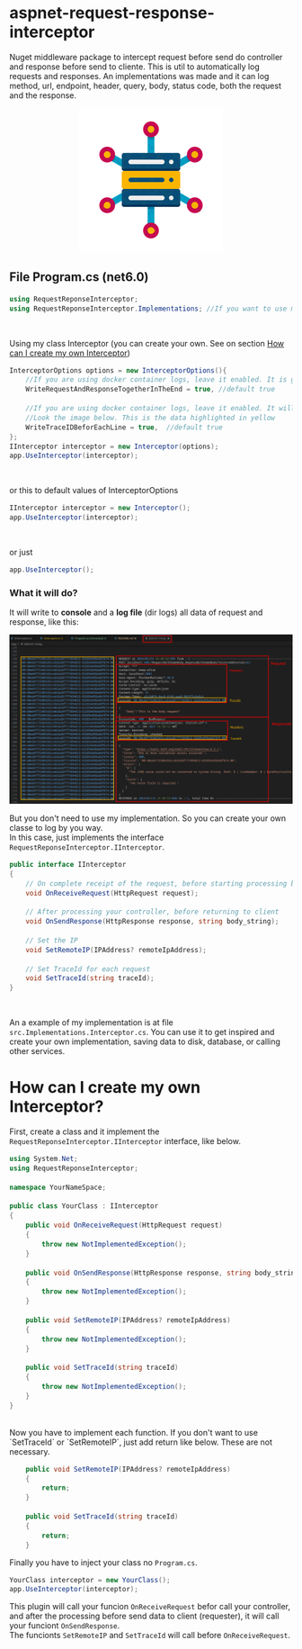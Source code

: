 # aspnet-request-response-interceptor
Nuget middleware package to intercept request before send do controller and response before send to cliente. This is util to automatically log requests and responses. An implementations was made and it can log method, url, endpoint, header, query, body, status code, both the request and the response.

<div align="center">

![Teste](/assets/icon.png)

</div>

## File Program.cs (net6.0)

```C#
using RequestReponseInterceptor;
using RequestReponseInterceptor.Implementations; //If you want to use my implmentation. If you will create yours, you can remove this.

```
<br>

Using my class Interceptor (you can create your own. See on section [How can I create my own Interceptor](#How-can-I-create-my-own-Interceptor))

```C#
InterceptorOptions options = new InterceptorOptions(){
    //If you are using docker container logs, leave it enabled. It is going to agrupate whole request and reponse line and will write to logs in the end
    WriteRequestAndResponseTogetherInTheEnd = true, //default true

    //If you are using docker container logs, leave it enabled. It will be easier to search by 'traceId'.
    //Look the image below. This is the data highlighted in yellow
    WriteTraceIDBeforEachLine = true,  //default true
};
IInterceptor interceptor = new Interceptor(options);
app.UseInterceptor(interceptor);

```
<br>

or this to default values of InterceptorOptions
```C#
IInterceptor interceptor = new Interceptor();
app.UseInterceptor(interceptor);
```

<br>

or just
```C#
app.UseInterceptor();
```




### What it will do?

It will write to **console** and a **log file** (dir logs) all data of request and response, like this:


![Teste](/assets/print1.png)



But you don't need to use my implementation. So you can create your own classe to log by you way.  
In this case, just implements the interface `RequestReponseInterceptor.IInterceptor`.

``` C#
public interface IInterceptor
{
    // On complete receipt of the request, before starting processing by your controller
    void OnReceiveRequest(HttpRequest request);

    // After processing your controller, before returning to client
    void OnSendResponse(HttpResponse response, string body_string);

    // Set the IP
    void SetRemoteIP(IPAddress? remoteIpAddress);

    // Set TraceId for each request
    void SetTraceId(string traceId);
}
```
<br>

An a example of my implementation is at file `src.Implementations.Interceptor.cs`. You can use it to get inspired and create your own implementation, saving data to disk, database, or calling other services.

# How can I create my own Interceptor?

First, create a class and it implement the `RequestReponseInterceptor.IInterceptor` interface, like below.

```C#
using System.Net;
using RequestReponseInterceptor;

namespace YourNameSpace;

public class YourClass : IInterceptor
{
    public void OnReceiveRequest(HttpRequest request)
    {
        throw new NotImplementedException();
    }

    public void OnSendResponse(HttpResponse response, string body_string)
    {
        throw new NotImplementedException();
    }

    public void SetRemoteIP(IPAddress? remoteIpAddress)
    {
        throw new NotImplementedException();
    }

    public void SetTraceId(string traceId)
    {
        throw new NotImplementedException();
    }
}
```

<br>
Now you have to implement each function. If you don't want to use `SetTraceId` or `SetRemoteIP`, just add return like below. These are not necessary.

```C#
    public void SetRemoteIP(IPAddress? remoteIpAddress)
    {
        return;
    }

    public void SetTraceId(string traceId)
    {
        return;
    }
```

Finally you have to inject your class no `Program.cs`.
```C#
YourClass interceptor = new YourClass();
app.UseInterceptor(interceptor);
```

This plugin will call your funcion `OnReceiveRequest` befor call your controller, and after the processing before send data to client (requester), it will call your funciont `OnSendResponse`.  
The funcionts `SetRemoteIP` and `SetTraceId` will call before `OnReceiveRequest`.